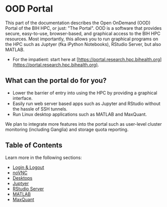 # OOD Portal

This part of the documentation describes the Open OnDemand (OOD) Portal of the BIH HPC, or just: "The Portal".
OOD is a software that provides secure, easy-to-use, browser-based, and graphical access to the BIH HPC resources.
Most importantly, this allows you to run graphical programs on the HPC such as Juptyer (fka iPython Notebooks), RStudio Server, but also MATLAB.

- For the impatient: start here at [https://portal.research.hpc.bihealth.org](https://portal.research.hpc.bihealth.org).

## What can the portal do for you?

- Lower the barrier of entry into using the HPC by providing a graphical interface.
- Easily run web server based apps such as Jupyter and RStudio without the hassle of SSH tunnels.
- Run Linux desktop applications such as MATLAB and MaxQuant.

We plan to integrate more features into the portal such as user-level cluster monitoring (including Ganglia) and storage quota reporting.

## Table of Contents

Learn more in the following sections:

- [Login & Logout](login-logout.md)
- [noVNC](novnc.md)
- [Desktops](desktop.md)
- [Juptyer](jupyter.md)
- [RStudio Server](rstudio.md)
- [MATLAB](matlab.md)
- [MaxQuant](maxquant.md)
